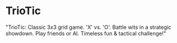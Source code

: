 # TrioTic
"TrioTic: Classic 3x3 grid game. 'X' vs. 'O'. Battle wits in a strategic showdown. Play friends or AI. Timeless fun &amp; tactical challenge!"
